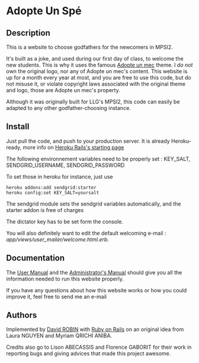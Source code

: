 # Adopte Un Spé

## Description

This is a website to choose godfathers for the newcomers in MPSI2.

It's built as a joke, and used during our first day of class, to welcome the new students. This is why it uses the famous [Adopte un mec](http://adopteunmec.com) theme. I _do not_ own the original logo, nor any of Adopte un mec's content. This website is up for a month every year at most, and you are free to use this code, but do not misuse it, or violate copyright laws associated with the original theme and logo, those are Adopte un mec's property.

Although it was originally built for LLG's MPSI2, this code can easily be adapted to any other godfather-choosing instance.

## Install

Just pull the code, and push to your production server. It is already Heroku-ready, more info on [Heroku Rails's starting page](https://devcenter.heroku.com/articles/getting-started-with-ruby#introduction)

The following environnement variables need to be properly set : KEY\_SALT, SENDGRID\_USERNAME, SENDGRID\_PASSWORD

To set those in heroku for instance, just use

```
heroku addons:add sendgrid:starter
heroku config:set KEY_SALT=yoursalt
```

The sendgrid module sets the sendgrid variables automatically, and the starter addon is free of charges

The dictator key has to be set form the console.

You will also definitely want to edit the default welcoming e-mail : *app/views/user_mailer/welcome.html.erb*.

## Documentation

The [User Manual](doc/user_manual.md) and the [Administrator's Manual](doc/administrator_manual.md) should give you all the information needed to run this website properly.

If you have any questions about how this website works or how you could improve it, feel free to send me an e-mail

## Authors

Implemented by [David ROBIN](http://www.sevis.pro/contact) with [Ruby on Rails](http://rubyonrails.org) on an original idea from Laura NGUYEN and Myriam QRICHI ANIBA.

Credits also go to Lison ABECASSIS and Florence GABORIT for their work in reporting bugs and giving advices that made this project awesome.
